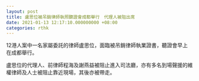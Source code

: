 ```yaml
---
layout: post
title: 盧思位被吊銷律師執照聽證會成都舉行　代理人被阻出席
date: 2021-01-13 12:17:10.000000000 +08:00
categories: rthk
---
```


12港人案中一名家屬委託的律師盧思位，面臨被吊銷律師執業證書，聽證會早上在成都舉行。

盧思位的代理人、前律師程海及謝燕益被阻止進入司法廳，亦有多名到場聲援的維權律師及人士被阻止靠近現場，其後亦被帶走。
